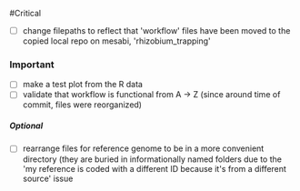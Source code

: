 #Critical
- [ ] change filepaths to reflect that 'workflow' files have been moved to the copied local repo on mesabi, 'rhizobium_trapping'

### Important
- [ ] make a test plot from the R data 
- [ ] validate that workflow is functional from A -> Z (since around time of commit, files were reorganized)
##### Optional
- [ ] rearrange files for reference genome to be in a more convenient directory (they are buried in informationally named folders due to the 'my reference is coded with a different ID because it's from a different source' issue
